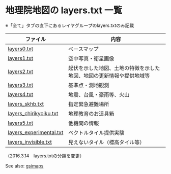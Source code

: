 # 地理院地図の layers.txt 一覧
※「全て」タブの直下にあるレイヤグループのlayers.txtのみ記載  

|ファイル|内容|
|---|----|
|[layers0.txt](https://github.com/gsi-cyberjapan/gsimaps/blob/gh-pages/layers_txt/layers0.txt)|ベースマップ|
|[layers1.txt](https://github.com/gsi-cyberjapan/gsimaps/blob/gh-pages/layers_txt/layers1.txt)|空中写真・衛星画像|
|[layers2.txt](https://github.com/gsi-cyberjapan/gsimaps/blob/gh-pages/layers_txt/layers2.txt)|起伏を示した地図、土地の特徴を示した地図、地図の更新情報や提供地域等|
|[layers3.txt](https://github.com/gsi-cyberjapan/gsimaps/blob/gh-pages/layers_txt/layers3.txt)|基準点・測地観測|
|[layers4.txt](https://github.com/gsi-cyberjapan/gsimaps/blob/gh-pages/layers_txt/layers4.txt)|地震、台風・豪雨等、火山|
|[layers_skhb.txt](https://github.com/gsi-cyberjapan/gsimaps/blob/gh-pages/layers_txt/layers_skhb.txt)|指定緊急避難場所|
|[layers_chirikyoiku.txt](https://github.com/gsi-cyberjapan/gsimaps/blob/gh-pages/layers_txt/layers_chirikyoiku.txt)|地理教育のお道具箱|
|[layers5.txt](https://github.com/gsi-cyberjapan/gsimaps/blob/gh-pages/layers_txt/layers5.txt)|他機関の情報|
|[layers_experimental.txt](https://github.com/gsi-cyberjapan/gsimaps/blob/gh-pages/layers_txt/layers_experimental.txt)|ベクトルタイル提供実験|
|[layers_invisible.txt](https://github.com/gsi-cyberjapan/gsimaps/blob/gh-pages/layers_txt/layers_invisible.txt)|見えないタイル（標高タイル等）|

（2016.3.14　layers.txtの分類を変更）

See also: [gsimaps](https://github.com/gsi-cyberjapan/gsimaps/tree/gh-pages/layers_txt)
